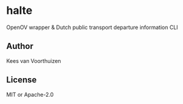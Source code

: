 # halte

OpenOV wrapper & Dutch public transport departure information CLI

## Author

Kees van Voorthuizen

## License

MIT or Apache-2.0
